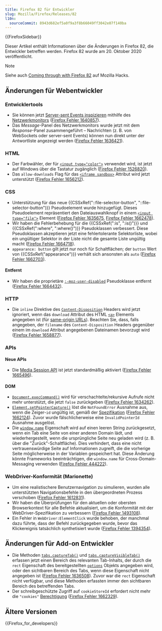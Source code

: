 ```yaml
---
title: Firefox 82 für Entwickler
slug: Mozilla/Firefox/Releases/82
l10n:
  sourceCommit: 8943d682ef5a0f9a3f8b66049ff3042e07f140ba
---
```


{{FirefoxSidebar}}

Dieser Artikel enthält Informationen über die Änderungen in Firefox 82, die Entwickler betreffen werden. Firefox 82 wurde am 20. Oktober 2020 veröffentlicht.

> [!NOTE]
> Siehe auch [Coming through with Firefox 82](https://hacks.mozilla.org/2020/10/coming-through-with-firefox-82/) auf Mozilla Hacks.

## Änderungen für Webentwickler

### Entwicklertools

- Sie können jetzt [Server-sent Events inspizieren](https://firefox-source-docs.mozilla.org/devtools-user/network_monitor/inspecting_server-sent_events/index.html) mithilfe des [Netzwerkmonitors](https://firefox-source-docs.mozilla.org/devtools-user/network_monitor/index.html) ([Firefox Fehler 1640857](https://bugzil.la/1640857)).
- Das _Message_-Panel des Netzwerkmonitors wurde jetzt mit dem _Response_-Panel zusammengeführt – Nachrichten (z. B. von WebSockets oder server-sent Events) können nun direkt unter der Antwortliste angezeigt werden ([Firefox Fehler 1636421](https://bugzil.la/1636421)).

### HTML

- Der Farbwähler, der für [`<input type="color">`](/de/docs/Web/HTML/Element/input/color) verwendet wird, ist jetzt auf Windows über die Tastatur zugänglich ([Firefox Fehler 1526820](https://bugzil.la/1526820)).
- Das `allow-downloads` Flag für das [`<iframe sandbox>`](/de/docs/Web/HTML/Element/iframe) Attribut wird jetzt unterstützt ([Firefox Fehler 1656212](https://bugzil.la/1656212)).

### CSS

- Unterstützung für das neue {{CSSxRef("::file-selector-button", "::file-selector-button")}} Pseudoelement wurde hinzugefügt. Dieses Pseudoelement repräsentiert den Dateiauswahlknopf in einem [`<input type="file">`](/de/docs/Web/HTML/Element/input/file) Element ([Firefox Fehler 1635675](https://bugzil.la/1635675), [Firefox Fehler 1662478](https://bugzil.la/1662478)).
- Wir haben die Fehlerbehebung für die {{CSSxRef(":is", ":is()")}} und {{CSSxRef(":where", ":where()")}} Pseudoklassen verbessert. Diese Pseudoklassen akzeptieren jetzt eine fehlertolerante Selektorliste, wobei ein ungültiger Selektor in der Liste nicht die gesamte Liste ungültig macht ([Firefox Fehler 1664718](https://bugzil.la/1664718)).
- `appearance: button` gilt jetzt nur noch für Schaltflächen; der `button` Wert von {{CSSxRef("appearance")}} verhält sich ansonsten als `auto` ([Firefox Fehler 1662703](https://bugzil.la/1662703)).

#### Entfernt

- Wir haben die proprietäre [`:-moz-user-disabled`](/de/docs/Web/CSS/:-moz-user-disabled) Pseudoklasse entfernt ([Firefox Fehler 1664432](https://bugzil.la/1664432)).

### HTTP

- Die `inline` Direktive des [`Content-Disposition`](/de/docs/Web/HTTP/Headers/Content-Disposition) Headers wird jetzt ignoriert, wenn das `download` Attribut des HTML [`<a>`](/de/docs/Web/HTML/Element/a) Elements angegeben ist (für [same-origin URLs](/de/docs/Web/Security/Same-origin_policy)). Beachten Sie, dass, falls angegeben, der `filename` des `Content-Disposition` Headers gegenüber einem im `download` Attribut angegebenen Dateinamen bevorzugt wird ([Firefox Fehler 1658877](https://bugzil.la/1658877)).

### APIs

#### Neue APIs

- Die [Media Session API](/de/docs/Web/API/Media_Session_API) ist jetzt standardmäßig aktiviert ([Firefox Fehler 1665496](https://bugzil.la/1665496)).

#### DOM

- [`Document.execCommand()`](/de/docs/Web/API/Document/execCommand) wird für verschachtelte/rekursive Aufrufe nicht mehr unterstützt, die jetzt `false` zurückgeben ([Firefox Fehler 1634262](https://bugzil.la/1634262)).
- [`Element.setPointerCapture()`](/de/docs/Web/API/Element/setPointerCapture) löst die `NotFoundError` Ausnahme aus, wenn die Zeiger-`id` ungültig ist, gemäß der [Spezifikation](https://w3c.github.io/pointerevents/#setting-pointer-capture) ([Firefox Fehler 1662124](https://bugzil.la/1662124)). Zuvor wurde fälschlicherweise eine `InvalidPointerId` Ausnahme ausgelöst.
- Die [`window.name`](/de/docs/Web/API/Window/name) Eigenschaft wird auf einen leeren String zurückgesetzt, wenn ein Tab eine Seite von einer anderen Domain lädt, und wiederhergestellt, wenn die ursprüngliche Seite neu geladen wird (z. B. über die "Zurück"-Schaltfläche). Dies verhindert, dass eine nicht vertrauenswürdige Seite auf Informationen zugreift, die die vorherige Seite möglicherweise in der Variablen gespeichert hat. Diese Änderung könnte Frameworks beeinträchtigen, die `window.name` für Cross-Domain-Messaging verwenden ([Firefox Fehler 444222](https://bugzil.la/444222)).

### WebDriver-Konformität (Marionette)

- Um eine realistischere Benutzernavigation zu simulieren, wurden alle unterstützten Navigationsbefehle in den übergeordneten Prozess verschoben ([Firefox Fehler 1612831](https://bugzil.la/1612831)).
- Wir haben die Überprüfungen für den aktuellen oder obersten Browserkontext für alle Befehle aktualisiert, um die Konformität mit der WebDriver-Spezifikation zu verbessern ([Firefox Fehler 1493108](https://bugzil.la/1493108)).
- Ein Fehler in `WebDriver:ElementClick` wurde behoben, der manchmal dazu führte, dass der Befehl zurückgegeben wurde, bevor das Klickereignis tatsächlich synthetisiert wurde ([Firefox Fehler 1394354](https://bugzil.la/1394354)).

## Änderungen für Add-on Entwickler

- Die Methoden [`tabs.captureTab()`](/de/docs/Mozilla/Add-ons/WebExtensions/API/tabs/captureTab) und [`tabs.captureVisibleTab()`](/de/docs/Mozilla/Add-ons/WebExtensions/API/tabs/captureVisibleTab) erfassen jetzt einen Bereich des relevanten Tab-Inhalts, der durch die `rect` Eigenschaft des bereitgestellten [`options`](/de/docs/Mozilla/Add-ons/WebExtensions/API/extensionTypes/ImageDetails) Objekts angegeben wird, oder den sichtbaren Bereich des Tabs, wenn diese Eigenschaft nicht angegeben ist ([Firefox Fehler 1636508](https://bugzil.la/1636508)). Zuvor war die `rect` Eigenschaft nicht verfügbar, und diese Methoden erfassten immer den sichtbaren Bereich des betreffenden Tabs.
- Der schreibgeschützte Zugriff auf `cookieStoreId` erfordert nicht mehr die `"cookies"` [Berechtigung](/de/docs/Mozilla/Add-ons/WebExtensions/manifest.json/permissions) ([Firefox Fehler 1662329](https://bugzil.la/1662329)).

## Ältere Versionen

{{Firefox_for_developers}}
